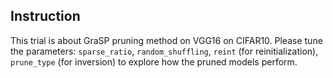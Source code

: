 ## Instruction

This trial is about GraSP pruning method on VGG16 on CIFAR10. Please tune the parameters: `sparse_ratio`, `random_shuffling`, `reint` (for reinitialization), `prune_type` (for inversion) to explore how the pruned models perform.
